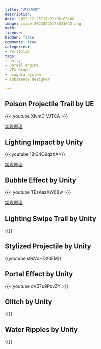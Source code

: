 ```yaml
---
title: "游戏特效" 
description: 
date: 2022-12-25T17:21:06+08:00
image: image-20230425173031042.png
math: 
license: 
hidden: false
comments: true
categories: 
- Portfolio
tags: 
- unity
- unreal engine
- VFX Graph
- niagara system
- substance designer

---
```


## Poison Projectile Trail by UE

{{< youtube XIvmD_VJTCA >}}

[实现原理](https://kampter.github.io/p/%E8%BF%91%E6%9C%9F%E5%81%9A%E7%9A%84%E5%87%A0%E4%B8%AAunity%E5%92%8Cue%E7%89%B9%E6%95%88/)

## Lighting Impact by Unity

{{<youtube 1Bt34O9qzXA>}}

[实现原理](https://kampter.github.io/p/%E8%BF%91%E6%9C%9F%E5%81%9A%E7%9A%84%E5%87%A0%E4%B8%AAunity%E5%92%8Cue%E7%89%B9%E6%95%88/)

## Bubble Effect by Unity

{{< youtube TEsAazXW6Bw >}}

[实现原理](https://kampter.github.io/p/%E8%BF%91%E6%9C%9F%E5%81%9A%E7%9A%84%E5%87%A0%E4%B8%AAunity%E5%92%8Cue%E7%89%B9%E6%95%88/)

## Lighting Swipe Trail by Unity

{{<youtube vr_GXA2ViGQ>}}

## Stylized Projectile by Unity

{{youtube s9sVoHDX0EM}}

## Portal Effect by Unity

{{< youtube dV57u9PqvZY >}}

##  Glitch by Unity

{{<youtube ZxRp9rS7H_g>}}



## Water Ripples by Unity

{{<youtube V4V9Sjttu1s>}}
